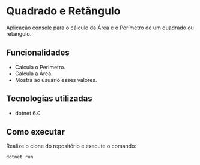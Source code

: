 # Quadrado e Retângulo

Aplicação console para o cálculo da Área e o Perímetro de um quadrado ou retangulo.

## Funcionalidades

- Calcula o Perimetro.
- Calcula a Área.
- Mostra ao usuário esses valores.

## Tecnologias utilizadas

- dotnet 6.0

## Como executar

Realize o clone do repositório e execute o comando:
```
dotnet run
```
